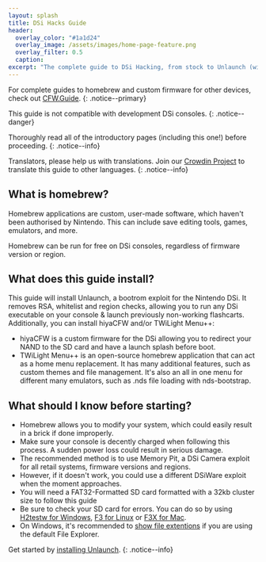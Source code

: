 ```yaml
---
layout: splash
title: DSi Hacks Guide
header:
  overlay_color: "#1a1d24"
  overlay_image: /assets/images/home-page-feature.png
  overlay_filter: 0.5
  caption:
excerpt: "The complete guide to DSi Hacking, from stock to Unlaunch (with additional hiyaCFW and/or TWiLight Menu++ setups)."
---
```


For complete guides to homebrew and custom firmware for other devices, check out [CFW.Guide](https://cfw.guide).
{: .notice--primary}

This guide is not compatible with development DSi consoles.
{: .notice--danger}

Thoroughly read all of the introductory pages (including this one!) before proceeding.
{: .notice--info}

Translators, please help us with translations. Join our [Crowdin Project](https://crowdin.com/project/dsi-guide) to translate this guide to other languages.
{: .notice--info}

## What is homebrew?

Homebrew applications are custom, user-made software, which haven't been authorised by Nintendo. This can include save editing tools, games, emulators, and more.

Homebrew can be run for free on DSi consoles, regardless of firmware version or region.

## What does this guide install?

This guide will install Unlaunch, a bootrom exploit for the Nintendo DSi. It removes RSA, whitelist and region checks, allowing you to run any DSi executable on your console & launch previously non-working flashcarts. Additionally, you can install hiyaCFW and/or TWiLight Menu++:

- hiyaCFW is a custom firmware for the DSi allowing you to redirect your NAND to the SD card and have a launch splash before boot.
- TWiLight Menu++ is an open-source homebrew application that can act as a home menu replacement. It has many additional features, such as custom themes and file management. It's also an all in one menu for different many emulators, such as .nds file loading with nds-bootstrap.

## What should I know before starting?

- Homebrew allows you to modify your system, which could easily result in a brick if done improperly.
- Make sure your console is decently charged when following this process. A sudden power loss could result in serious damage.
- The recommended method is to use Memory Pit, a DSi Camera exploit for all retail systems, firmware versions and regions.
 - However, if it doesn't work, you could use a different DSiWare exploit when the moment approaches. 
- You will need a FAT32-Formatted SD card formatted with a 32kb cluster size to follow this guide
 - Be sure to check your SD card for errors. You can do so by using [H2testw for Windows](h2testw-(windows)), [F3 for Linux](f3-(linux)) or [F3X for Mac](f3x-(mac)).
- On Windows, it's recommended to [show file extentions](file-extensions-(windows)) if you are using the default File Explorer.

Get started by [installing Unlaunch](installing-unlaunch).
{: .notice--info}
